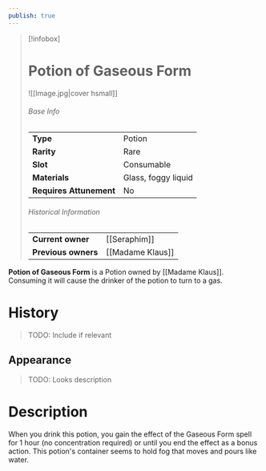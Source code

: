 ```yaml
---
publish: true
---
```

> [!infobox]  
> # Potion of Gaseous Form
> ![[Image.jpg|cover hsmall]]
> ###### Base Info
> | | |
> |---|---|
> | **Type** | Potion |
> | **Rarity** | Rare |
> | **Slot** | Consumable |
> | **Materials** | Glass, foggy liquid |
> | **Requires Attunement** | No |
> ###### Historical Information
> | | |
> |---|---|
> | **Current owner** | [[Seraphim]] |
> | **Previous owners** | [[Madame Klaus]] |

**Potion of Gaseous Form** is a Potion owned by [[Madame Klaus]]. Consuming it will cause the drinker of the potion to turn to a gas.
# History
> TODO: Include if relevant
## Appearance
> TODO: Looks description
# Description
When you drink this potion, you gain the effect of the Gaseous Form spell for 1 hour (no concentration required) or until you end the effect as a bonus action. This potion's container seems to hold fog that moves and pours like water.